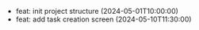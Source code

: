 - feat: init project structure (2024-05-01T10:00:00)
- feat: add task creation screen (2024-05-10T11:30:00)
